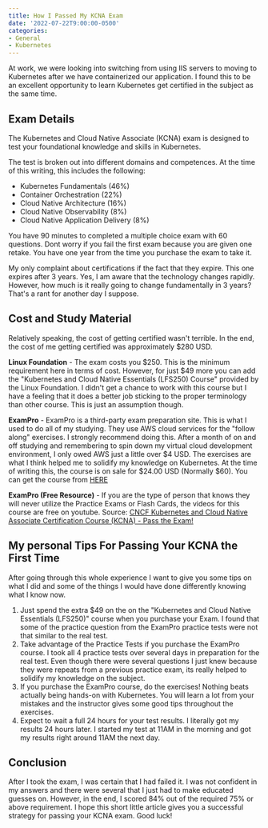 ```yaml
---
title: How I Passed My KCNA Exam
date: '2022-07-22T9:00:00-0500'
categories:
- General
- Kubernetes
---
```

At work, we were looking into switching from using IIS servers to moving to Kubernetes after we have containerized our application. I found this to be an excellent opportunity to learn Kubernetes get certified in the subject as the same time.

<!--more-->

## Exam Details

The Kubernetes and Cloud Native Associate (KCNA) exam is designed to test your foundational knowledge and skills in Kubernetes.

The test is broken out into different domains and competences. At the time of this writing, this includes the following:

- Kubernetes Fundamentals (46%)
- Container Orchestration (22%)
- Cloud Native Architecture (16%)
- Cloud Native Observability (8%)
- Cloud Native Application Delivery (8%)

You have 90 minutes to completed a multiple choice exam with 60 questions. Dont worry if you fail the first exam because you are given one retake. You have one year from the time you purchase the exam to take it.

My only complaint about certifications if the fact that they expire. This one expires after 3 years. Yes, I am aware that the technology changes rapidly. However, how much is it really going to change fundamentally in 3 years? That's a rant for another day I suppose.

## Cost and Study Material

Relatively speaking, the cost of getting certified wasn't terrible. In the end, the cost of me getting certified was approximately $280 USD.

**Linux Foundation** -  The exam costs you $250. This is the minimum requirement here in terms of cost. However, for just $49 more you can add the "Kubernetes and Cloud Native Essentials (LFS250) Course" provided by the Linux Foundation. I didn't get a chance to work with this course but I have a feeling that it does a better job sticking to the proper terminology than other course. This is just an assumption though.

**ExamPro** - ExamPro is a third-party exam preparation site. This is what I used to do all of my studying. They use AWS cloud services for the "follow along" exercises. I strongly recommend doing this. After a month of on and off studying and remembering to spin down my virtual cloud development environment, I only owed AWS just a little over $4 USD. The exercises are what I think helped me to solidify my knowledge on Kubernetes. At the time of writing this, the course is on sale for $24.00 USD (Normally $60). You can get the course from [HERE](https://www.exampro.co/kcna)

**ExamPro (Free Resource)** - If you are the type of person that knows they will never utilize the Practice Exams or Flash Cards, the videos for this course are free on youtube. Source: [CNCF Kubernetes and Cloud Native Associate Certification Course (KCNA) - Pass the Exam!](https://youtu.be/AplluksKvzI)

## My personal Tips For Passing Your KCNA the First Time

After going through this whole experience I want to give you some tips on what I did and some of the things I would have done differently knowing what I know now.

1. Just spend the extra $49 on the on the "Kubernetes and Cloud Native Essentials (LFS250)" course when you purchase your Exam. I found that some of the practice question from the ExamPro practice tests were not that similar to the real test.
2. Take advantage of the Practice Tests if you purchase the ExamPro course. I took all 4 practice tests over several days in preparation for the real test. Even though there were several questions I just knew because they were repeats from a previous practice exam, its really helped to solidify my knowledge on the subject.
3. If you purchase the ExamPro course, do the exercises! Nothing beats actually being hands-on with Kubernetes. You will learn a lot from your mistakes and the instructor gives some good tips throughout the exercises.
4. Expect to wait a full 24 hours for your test results. I literally got my results 24 hours later. I started my test at 11AM in the morning and got my results right around 11AM the next day.

## Conclusion

After I took the exam, I was certain that I had failed it. I was not confident in my answers and there were several that I just had to make educated guesses on. However, in the end, I scored 84% out of the required 75% or above requirement. I hope this short little article gives you a successful strategy for passing your KCNA exam. Good luck!
